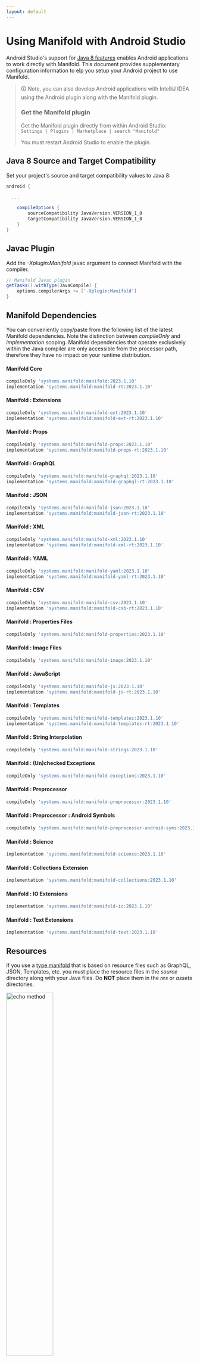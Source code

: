 ```yaml
---
layout: default
---
```


# Using Manifold with Android Studio

Android Studio's support for [Java 8 features](https://developer.android.com/studio/write/java8-support.html) enables
Android applications to work directly with Manifold. This document provides supplementary configuration information to
elp you setup your Android project to use Manifold.

>🛈 Note, you can also develop Android applications with IntelliJ IDEA using the Android plugin along with the Manifold
>plugin. 
>
>### Get the Manifold plugin
>Get the Manifold plugin directly from within Android Studio:
><br>
>`Settings | Plugins | Marketplace | search "Manifold"`
><br>
> 
>You must restart Android Studio to enable the plugin. 
 
## Java 8 Source and Target Compatibility 
Set your project's source and target compatibility values to Java 8:

```groovy
android {

  ...

    compileOptions {
        sourceCompatibility JavaVersion.VERSION_1_8
        targetCompatibility JavaVersion.VERSION_1_8
    }
}
```

## Javac Plugin
Add the *-Xplugin:Manifold* javac argument to connect Manifold with the compiler.

```groovy
// Manifold Javac plugin
getTasks().withType(JavaCompile) {
    options.compilerArgs += ['-Xplugin:Manifold']
}
```    

## Manifold Dependencies
You can conveniently copy/paste from the following list of the latest Manifold dependencies. Note the distinction
between *compileOnly* and *implementation* scoping. Manifold dependencies that operate exclusively within the
Java compiler are only accessible from the processor path, therefore they have no impact on your runtime distribution.

#### Manifold Core
```groovy
compileOnly 'systems.manifold:manifold:2023.1.10'
implementation 'systems.manifold:manifold-rt:2023.1.10'
```
#### Manifold : Extensions
```groovy
compileOnly 'systems.manifold:manifold-ext:2023.1.10'
implementation 'systems.manifold:manifold-ext-rt:2023.1.10'
```
#### Manifold : Props
```groovy
compileOnly 'systems.manifold:manifold-props:2023.1.10'
implementation 'systems.manifold:manifold-props-rt:2023.1.10'
```
#### Manifold : GraphQL
```groovy
compileOnly 'systems.manifold:manifold-graphql:2023.1.10'
implementation 'systems.manifold:manifold-graphql-rt:2023.1.10'
```
#### Manifold : JSON
```groovy
compileOnly 'systems.manifold:manifold-json:2023.1.10'
implementation 'systems.manifold:manifold-json-rt:2023.1.10'
```
#### Manifold : XML
```groovy
compileOnly 'systems.manifold:manifold-xml:2023.1.10'
implementation 'systems.manifold:manifold-xml-rt:2023.1.10'
```
#### Manifold : YAML
```groovy
compileOnly 'systems.manifold:manifold-yaml:2023.1.10'
implementation 'systems.manifold:manifold-yaml-rt:2023.1.10'
```
#### Manifold : CSV
```groovy
compileOnly 'systems.manifold:manifold-csv:2023.1.10'
implementation 'systems.manifold:manifold-csb-rt:2023.1.10'
```
#### Manifold : Properties Files
```groovy
compileOnly 'systems.manifold:manifold-properties:2023.1.10'
```
#### Manifold : Image Files
```groovy
compileOnly 'systems.manifold:manifold-image:2023.1.10'
```
#### Manifold : JavaScript
```groovy
compileOnly 'systems.manifold:manifold-js:2023.1.10'
implementation 'systems.manifold:manifold-js-rt:2023.1.10'
```
#### Manifold : Templates
```groovy
compileOnly 'systems.manifold:manifold-templates:2023.1.10'
implementation 'systems.manifold:manifold-templates-rt:2023.1.10'
```
#### Manifold : String Interpolation
```groovy
compileOnly 'systems.manifold:manifold-strings:2023.1.10'
```
#### Manifold : (Un)checked Exceptions
```groovy
compileOnly 'systems.manifold:manifold-exceptions:2023.1.10'
```
#### Manifold : Preprocessor
```groovy
compileOnly 'systems.manifold:manifold-preprocessor:2023.1.10'
```
#### Manifold : Preprocessor : Android Symbols
```groovy
compileOnly 'systems.manifold:manifold-preprocessor-android-syms:2023.1.10'
```
#### Manifold : Science
```groovy
implementation 'systems.manifold:manifold-science:2023.1.10'
```
#### Manifold : Collections Extension
```groovy
implementation 'systems.manifold:manifold-collections:2023.1.10'
```
#### Manifold : IO Extensions
```groovy
implementation 'systems.manifold:manifold-io:2023.1.10'
```
#### Manifold : Text Extensions
```groovy
implementation 'systems.manifold:manifold-text:2023.1.10'
```

## Resources

If you use a [type manifold](https://github.com/manifold-systems/manifold/tree/master/manifold-core-parent/manifold#the-big-picture)
that is based on resource files such as GraphQL, JSON, Templates, etc. you must place the resource files in the 
*source* directory along with your Java files.  Do **NOT** place them in the *res* or *assets* directories.
 
<p><img src="http://manifold.systems/images/android_resources.png" alt="echo method" width="50%" height="50%"/></p> 

## Preprocessor and build variant symbols

If you use the [preprocessor](https://github.com/manifold-systems/manifold/tree/master/manifold-deps-parent/manifold-preprocessor),
you can directly reference Android build variant symbols with the [manifold-preprocessor-android-syms](https://github.com/manifold-systems/manifold/tree/master/manifold-deps-parent/manifold-preprocessor-android-syms)
dependency.
```java
#if FLAVOR == "paid"
  @Override
  public void specialMethod(Foo foo) {
  ...
  }
#endif
```
build.gradle
```groovy
dependencies {
    ...
    compileOnly 'systems.manifold:manifold-preprocessor:2023.1.10'
    compileOnly 'systems.manifold:manifold-preprocessor-android-syms:2023.1.10'
}
```